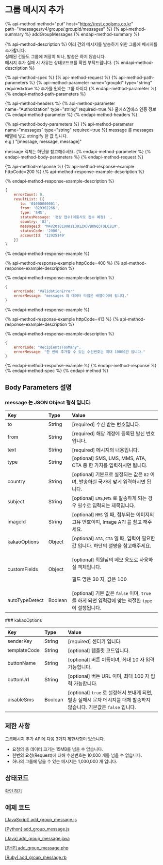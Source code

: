 # 그룹 메시지 추가

{% api-method method="put" host="https://rest.coolsms.co.kr" path="/messages/v4/groups/:groupId/messages" %}
{% api-method-summary %}
addGroupMessages
{% endapi-method-summary %}

{% api-method-description %}
여러 건의 메시지를 발송하기 위한 그룹에 메시지를 추가합니다.  
실패된 건들도 그룹에 저장이 되나, 발송은 하지 않습니다.  
메시지 추가 실패 시 사유는 상태코드표를 확인 부탁드립니다.
{% endapi-method-description %}

{% api-method-spec %}
{% api-method-request %}
{% api-method-path-parameters %}
{% api-method-parameter name="groupId" type="string" required=true %}
추가를 원하는 그룹 아이디
{% endapi-method-parameter %}
{% endapi-method-path-parameters %}

{% api-method-headers %}
{% api-method-parameter name="Authorization" type="string" required=true %}
쿨에스엠에스 인증 정보
{% endapi-method-parameter %}
{% endapi-method-headers %}

{% api-method-body-parameters %}
{% api-method-parameter name="messages" type="string" required=true %}
message 를 messages 배열에 넣고 stringify 한 값 입니다.  
e.g \) "\[message, message, message\]"  
  
message 객체는 하단을 참고해주세요.
{% endapi-method-parameter %}
{% endapi-method-body-parameters %}
{% endapi-method-request %}

{% api-method-response %}
{% api-method-response-example httpCode=200 %}
{% api-method-response-example-description %}

{% endapi-method-response-example-description %}

```javascript
{
    errorCount: 0,
    resultList: [{
       to: '01000000001',
       from: '029302266',
       type: 'SMS',
       statusMessage: '정상 접수(이통사로 접수 예정) ',
       country: '82',
       messageId: 'M4V20181008113012XDVBONQ3TDLO2LM',
       statusCode: '2000',
       accountId: '12925149'
    }]
}

```
{% endapi-method-response-example %}

{% api-method-response-example httpCode=400 %}
{% api-method-response-example-description %}

{% endapi-method-response-example-description %}

```javascript
{
    errorCode: "ValidationError"
    errorMessage: "messages 의 데이터 타입은 배열이어야 됩니다."
}
```
{% endapi-method-response-example %}

{% api-method-response-example httpCode=413 %}
{% api-method-response-example-description %}

{% endapi-method-response-example-description %}

```javascript
{
    errorCode: "RecipientsTooMany",
    errorMessage: "한 번에 추가할 수 있는 수신번호는 최대 10000건 입니다."
}
```
{% endapi-method-response-example %}
{% endapi-method-response %}
{% endapi-method-spec %}
{% endapi-method %}

## Body Parameters 설명

### message 는 JSON Object 형식 입니다.

<table>
  <thead>
    <tr>
      <th style="text-align:left">Key</th>
      <th style="text-align:left">Type</th>
      <th style="text-align:left">Value</th>
    </tr>
  </thead>
  <tbody>
    <tr>
      <td style="text-align:left">to</td>
      <td style="text-align:left">String</td>
      <td style="text-align:left">[required] 수신 받는 번호입니다.</td>
    </tr>
    <tr>
      <td style="text-align:left">from</td>
      <td style="text-align:left">String</td>
      <td style="text-align:left">[required] 해당 계정에 등록된 발신 번호 입니다.</td>
    </tr>
    <tr>
      <td style="text-align:left">text</td>
      <td style="text-align:left">String</td>
      <td style="text-align:left">[required] 메시지의 내용입니다.</td>
    </tr>
    <tr>
      <td style="text-align:left">type</td>
      <td style="text-align:left">String</td>
      <td style="text-align:left">[optional] SMS, LMS, MMS, ATA, CTA 중 한 가지를 입력하시면 됩니다.</td>
    </tr>
    <tr>
      <td style="text-align:left">country</td>
      <td style="text-align:left">String</td>
      <td style="text-align:left">[optional] 기본으로 설정되는 값은 <code>82</code> 이며, 발송하실 국가에 맞게 입력하시면 됩니다.</td>
    </tr>
    <tr>
      <td style="text-align:left">subject</td>
      <td style="text-align:left">String</td>
      <td style="text-align:left">[optional] <code>LMS</code>,<code>MMS</code> 로 발송하게 되는 경우 필수로 입력되는 제목입니다.</td>
    </tr>
    <tr>
      <td style="text-align:left">imageId</td>
      <td style="text-align:left">String</td>
      <td style="text-align:left">[optional] <code>MMS</code> 일 때, 첨부되는 이미지의 고유 번호이며, Image API 를 참고 해주세요.</td>
    </tr>
    <tr>
      <td style="text-align:left">kakaoOptions</td>
      <td style="text-align:left">Object</td>
      <td style="text-align:left">[optional] <code>ATA</code>, <code>CTA</code> 일 때, 입력이 필요한 값 입니다. 하단의 설명을
        참고해주세요.</td>
    </tr>
    <tr>
      <td style="text-align:left">customFields</td>
      <td style="text-align:left">Object</td>
      <td style="text-align:left">
        <p>[optional] 회원님의 메모 용도로 사용하실 객체입니다.</p>
        <p>필드 명은 30 자, 값은 100</p>
      </td>
    </tr>
    <tr>
      <td style="text-align:left">autoTypeDetect</td>
      <td style="text-align:left">Boolean</td>
      <td style="text-align:left">[optional] 기본 값은 <code>false</code> 이며, <code>true</code> 를 하게 되면 입력값에 맞는
        적절한 <code>type</code> 이 설정됩니다.</td>
    </tr>
  </tbody>
</table>### kakaoOptions

| Key | Type | Value |
| :--- | :--- | :--- |
| senderKey | String | \[required\] 센더키 입니다. |
| templateCode | String | \[optional\] 템플릿 코드입니다. |
| buttonName | String | \[optional\] 버튼 이름이며, 최대 10 자 입력 가능합니다. |
| buttonUrl | String | \[optional\] 버튼 URL 이며, 최대 100 자 입력 가능합니다. |
| disableSms | Boolean | \[optional\] `true` 로 설정해서 보내게 되면, 발송 실패시 문자 메시지를 대체 발송하지 않습니다. 기본값은 `false` 입니다. |

## 제한 사항

그룹메시지 추가 API에 다음 3가지 제한사항이 있습니다.

* 요청의 총 데이터 크기는 15MB를 넘을 수 없습니다.
* 한번의 요청\(Request\)에 대해 수신번호는 10,000 개를 넘을 수 없습니다.
* 하나의 그룹에 담을 수 있는 메시지는 1,000,000 개 입니다.

## 상태코드

[확인 하기](../../message-status-codes.md#undefined)

## 예제 코드

[\[JavaScript\] add\_group\_message.js](https://github.com/coolsms/coolsms-v4-examples/blob/master/javascript/add_group_message.js)

[\[Python\] add\_group\_message.js](https://github.com/coolsms/coolsms-v4-examples/blob/master/python/group/)

[\[Java\] add\_group\_message.java](https://github.com/coolsms/coolsms-v4-examples/tree/master/java)

[\[PHP\] add\_group\_message.php](https://github.com/coolsms/coolsms-v4-examples/blob/master/php/add_group_message.php)

[\[Ruby\] add\_group\_message.rb](https://github.com/coolsms/coolsms-v4-examples/blob/master/ruby/add_group_message.rb)

